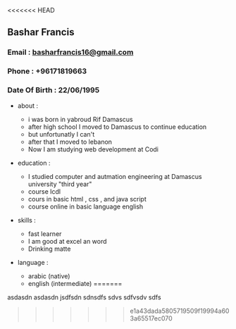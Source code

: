 <<<<<<< HEAD
## **Bashar Francis**
### Email : basharfrancis16@gmail.com
### Phone : +96171819663
### Date Of Birth : 22/06/1995

* about :
   - i was born in yabroud Rif Damascus
   - after high school I moved to Damascus to continue education
   - but unfortunatly I can't
   - after that I moved to lebanon 
   - Now I am studying web development at Codi


* education :
  - I studied computer and autmation engineering at Damascus university "third year"
  - course Icdl 
  - cours in basic html , css , and java script 
  - course online in basic language english

* skills :
  - fast learner
  - I am good at excel an word 
  - Drinking matte
* language : 
  - arabic (native)
  - english (intermediate)
=======
<asdnna>   
asdasdn asdasdn
 jsdfsdn
 sdnsdfs
  sdvs
   sdfvsdv
    sdfs
    
>>>>>>> e1a43dada5805719509f19994a603a65517ec070
